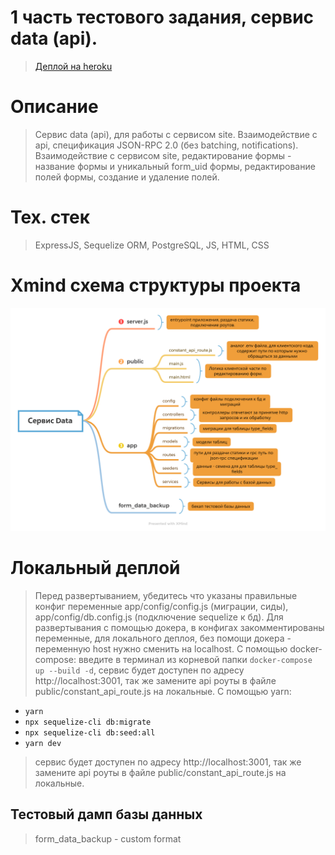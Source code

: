 # 1 часть тестового задания, сервис data (api).

> [Деплой на heroku](https://vast-reaches-02528.herokuapp.com)

# Описание 

> Сервис data (api), для работы с сервисом site.
> Взаимодействие с api, спецификация JSON-RPC 2.0 (без batching, notifications).
> Взаимодействие с сервисом site, редактирование формы - название формы и уникальный form_uid формы, редактирование полей формы, создание и удаление полей.

# Тех. стек

> ExpressJS, Sequelize ORM, PostgreSQL, JS, HTML, CSS

# Xmind схема структуры проекта
<img src="./XmindData.png"/>

# Локальный деплой

> Перед развертыванием, убедитесь что указаны правильные конфиг переменные app/config/config.js (миграции, сиды), app/config/db.config.js (подключение sequelize к бд).
> Для развертывания с помощью докера, в конфигах закомментированы переменные, для локального деплоя, без помощи докера - переменную host нужно сменить на localhost.
> С помощью docker-compose: введите в терминал из корневой папки `docker-compose up --build -d`, сервис будет доступен по адресу http://localhost:3001, так же замените api роуты в файле public/constant_api_route.js на локальные.
> С помощью yarn: 
- `yarn`
- `npx sequelize-cli db:migrate`
- `npx sequelize-cli db:seed:all`
- `yarn dev`
> сервис будет доступен по адресу http://localhost:3001, так же замените api роуты в файле public/constant_api_route.js на локальные.

## Тестовый дамп базы данных

> form_data_backup - custom format
